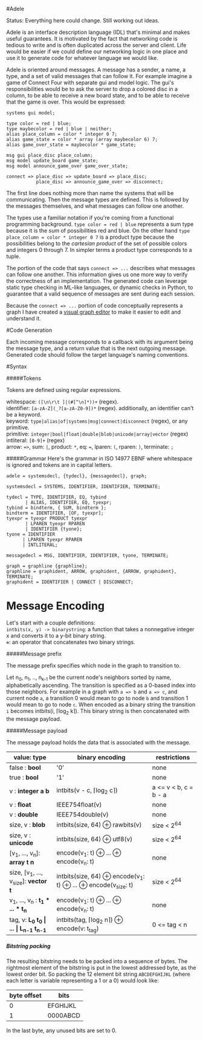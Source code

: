 #Adele

Status: Everything here could change. Still working out ideas.

Adele is an interface description language (IDL) that's minimal and makes useful guarantees. It is motivated by the fact that networking code is tedious to write and is often duplicated across the server and client. Life would be easier if we could define our networking logic in one place and use it to generate code for whatever language we would like.

Adele is oriented around messages. A message has a sender, a name, a type, and a set of valid messages that can follow it. For example imagine a game of Connect Four with separate gui and model logic. The gui's responsibilities would be to ask the server to drop a colored disc in a column, to be able to receive a new board state, and to be able to receive that the game is over. This would be expressed:

```
systems gui model;

type color = red | blue;
type maybecolor = red | blue | neither;
alias place_column = color * integer 0 7;
alias game_state = color * array (array maybecolor 6) 7;
alias game_over_state = maybecolor * game_state;

msg gui place_disc place_column;
msg model update_board game_state;
msg model announce_game_over game_over_state;

connect => place_disc => update_board => place_disc;
           place_disc => announce_game_over => disconnect;
```

The first line does nothing more than name the systems that will be communicating. Then the message types are defined. This is followed by the messages themselves, and what messages can follow one another.

The types use a familiar notation if you're coming from a functional programming background. `type color = red | blue` represents a sum type because it is the *sum* of possibilities red and blue. On the other hand `type place_column = color * integer 0 7` is a product type because the possibilities belong to the *cartesian product* of the set of possible colors and integers 0 through 7. In simpler terms a product type corresponds to a tuple.

The portion of the code that says `connect => ...` describes what messages can follow one another. This information gives us one more way to verify the correctness of an implementation. The generated code can leverage static type checking in ML-like languages, or dynamic checks in Python, to guarantee that a valid sequence of messages are sent during each session.

Because the `connect => ...` portion of code conceptually represents a graph I have created a [visual graph editor](https://github.com/tmerr/adele-gui) to make it easier to edit and understand it.

#Code Generation

Each incoming message corresponds to a callback with its argument being the message type, and a return value that is the next outgoing message. Generated code should follow the target language's naming conventions.

#Syntax

#####Tokens

Tokens are defined using regular expressions.

whitespace: `([\n\r\t ]|(#[^\n]*))+` (regex).  
identifier: `[a-zA-Z](_?[a-zA-Z0-9])*` (regex). additionally, an identifier can't be a keyword.  
keyword: `type|alias|of|systems|msg|connect|disconnect` (regex), or any primitive.  
primitive: `integer|bool|float|double|blob|unicode|array|vector` (regex)  
intliteral: `[0-9]+` (regex)  
arrow: `=>`, sum: `|`, product: `*`, eq: `=`, lparen: `(`, rparen: `)`, terminate: `;`  


#####Grammar
Here's the grammar in ISO 14977 EBNF where whitespace is ignored and tokens are in capital letters.
```
adele = systemsdecl, {tydecl}, {messagedecl}, graph;

systemsdecl = SYSTEMS, IDENTIFIER, IDENTIFIER, TERMINATE;

tydecl = TYPE, IDENTIFIER, EQ, tybind
       | ALIAS, IDENTIFIER, EQ, tyexpr;
tybind = bindterm, { SUM, bindterm };
bindterm = IDENTIFIER, [OF, tyexpr];
tyexpr = tyexpr PRODUCT tyexpr
       | LPAREN tyexpr RPAREN
       | IDENTIFIER {tyone};
tyone = IDENTIFIER
      | LPAREN tyexpr RPAREN
      | INTLITERAL;

messagedecl = MSG, IDENTIFIER, IDENTIFIER, tyone, TERMINATE;

graph = graphline {graphline};
graphline = graphident, ARROW, graphident, {ARROW, graphident}, TERMINATE;
graphident = IDENTIFIER | CONNECT | DISCONNECT;
```

Message Encoding
=========

Let's start with a couple definitions:  
`intbits(x, y) -> binarystring`:  a function that takes a nonnegative integer x and converts it to a y-bit binary string.  
`⊕`: an operator that concatenates two binary strings.

#####Message prefix

The message prefix specifies which node in the graph to transition to.

Let n<sub>0</sub>, n<sub>1</sub>, .., n<sub>k-1</sub> be the current node's neighbors sorted by name, alphabetically ascending. The transition is specified as a 0-based index into those neighbors. For example in a graph with `a => b` and `a => c`, and current node `a`, a transition 0 would mean to go to node `b` and transition 1 would mean to go to node `c`. When encoded as a binary string the transition `i` becomes intbits(i, ⌈log<sub>2</sub> k⌉). This binary string is then concatenated with the message payload.

#####Message payload

The message payload holds the data that is associated with the message. 

value: type | binary encoding | restrictions
--- | --- | ---
false : **bool** | '0' | none
true : **bool** | '1' | none
v : **integer a b** | intbits(v - c, ⌈log<sub>2</sub> c⌉) | a <= v < b, c = b - a
v : **float** |	IEEE754float(v) | none
v : **double** | IEEE754double(v) | none
size, v : **blob** |	intbits(size, 64) ⊕ rawbits(v) | size < 2<sup>64</sup>
size, v : **unicode** | intbits(size, 64) ⊕ utf8(v) | size < 2<sup>64</sup>
[v<sub>1</sub>, ..., v<sub>n</sub>]: **array t n** | encode(v<sub>1</sub>: t) ⊕ ... ⊕ encode(v<sub>n</sub>: t) | none
size, [v<sub>1</sub>, ..., v<sub>size</sub>]: **vector t** | intbits(size, 64) ⊕ encode(v<sub>1</sub>: t) ⊕ ... ⊕ encode(v<sub>size</sub>: t) | size < 2<sup>64</sup>
v<sub>1</sub>, ..., v<sub>n</sub> : **t<sub>1</sub> \* ... \* t<sub>n</sub>** | encode(v<sub>1</sub>: t) ⊕ ... ⊕ encode(v<sub>n</sub>: t) | none
tag, v: **L<sub>0</sub> t<sub>0</sub> &#124; ... &#124; L<sub>n-1</sub> t<sub>n-1</sub>** | intbits(tag, ⌈log<sub>2</sub> n⌉) ⊕ encode(v: t<sub>tag</sub>) | 0 <= tag < n

##### Bitstring packing

The resulting bitstring needs to be packed into a sequence of bytes. The rightmost element of the bitstring is put in the lowest addressed byte, as the lowest order bit. So packing the 12 element bit string `ABCDEFGHIJKL` (where each letter is variable representing a 1 or a 0) would look like:

byte offset| bits
--- | ---
0 |   EFGHIJKL
1 |   0000ABCD

In the last byte, any unused bits are set to 0.
